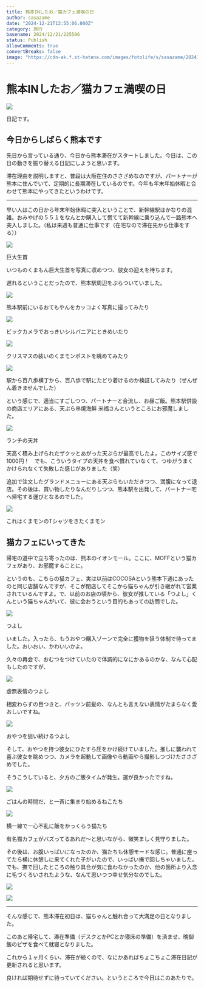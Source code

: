 ```yaml
---
title: 熊本INしたお／猫カフェ満喫の日
author: sasazame
date: "2024-12-21T13:55:06.000Z"
category: 旅行
basename: 2024/12/21/225506
status: Publish
allowComments: true
convertBreaks: false
image: "https://cdn-ak.f.st-hatena.com/images/fotolife/s/sasazame/20241221/20241221221501.png"
---
```

# 熊本INしたお／猫カフェ満喫の日

![](https://cdn-ak.f.st-hatena.com/images/fotolife/s/sasazame/20241221/20241221221501.png)

日記です。

<!-- Extended Body -->

## 今日からしばらく熊本です

先日から言っている通り、今日から熊本滞在がスタートしました。今日は、この日の動きを振り替える日記にしようと思います。

滞在理由を説明しますと、普段は大阪在住のささざめなのですが、パートナーが熊本に住んでいて、定期的に長期滞在しているのです。今年も年末年始休暇と合わせて熊本にやってきたというわけです。

* * *

早い人はこの日から年末年始休暇に突入ということで、新幹線駅はかなりの混雑。おみやげの５５１をなんとか購入して慌てて新幹線に乗り込んで一路熊本へ突入しました。（私は来週も普通に仕事です（在宅なので滞在先から仕事をする））

![](https://cdn-ak.f.st-hatena.com/images/fotolife/s/sasazame/20241221/20241221222229.png)

巨大生首

いつものくまもん巨大生首を写真に収めつつ、彼女の迎えを待ちます。

遅れるということだったので、熊本駅周辺をぶらついていました。

![](https://cdn-ak.f.st-hatena.com/images/fotolife/s/sasazame/20241221/20241221222937.png)

熊本駅前にいるおてもやんをカッコよく写真に撮ってみたり

![](https://cdn-ak.f.st-hatena.com/images/fotolife/s/sasazame/20241221/20241221223014.png)

ビックカメラでおっきいシルバニアにときめいたり

![](https://cdn-ak.f.st-hatena.com/images/fotolife/s/sasazame/20241221/20241221223045.png)

クリスマスの装いのくまモンポストを眺めてみたり

![](https://cdn-ak.f.st-hatena.com/images/fotolife/s/sasazame/20241221/20241221223141.png)

駅から百八歩横丁から、百八歩で駅にたどり着けるのか検証してみたり（ぜんぜん着きませんでした）

という感じで、適当にすごしつつ、パートナーと合流し、お昼ご飯。熊本駅併設の商店エリアにある、天ぷら串焼海鮮 米福さんというところにお邪魔しました。

![](https://cdn-ak.f.st-hatena.com/images/fotolife/s/sasazame/20241221/20241221223351.png)

ランチの天丼

天高く積み上げられたザクッとあがった天ぷらが最高でしたよ。このサイズ感で1000円！　でも、こういうタイプの天丼を食べ慣れていなくて、つゆがうまくかけられなくて失敗した感じがありました（笑）

追加で注文したグランドメニューにある天ぷらもいただきつつ、満腹になって退店。その後は、買い物したりなんだりしつつ、熊本駅を出発して、パートナー宅へ帰宅する運びとなるのでした。

![](https://cdn-ak.f.st-hatena.com/images/fotolife/s/sasazame/20241221/20241221223737.png)

これはくまモンのTシャツをきたくまモン

## 猫カフェにいってきた

帰宅の道中で立ち寄ったのは、熊本のイオンモール。ここに、MOFFという猫カフェがあり、お邪魔することに。

というのも、こちらの猫カフェ、実は以前はCOCOSAという熊本下通にあったのと同じ店舗なんですが、そこが閉店してそこから猫ちゃんが引き継がれて営業されているんですよ。で、以前のお店の頃から、彼女が推している「つよし」くんという猫ちゃんがいて、彼に会おうという目的もあっての訪問でした。

![](https://cdn-ak.f.st-hatena.com/images/fotolife/s/sasazame/20241221/20241221224046.png)

つよし

いました。入ったら、もうおやつ購入ゾーンで完全に獲物を狙う体制で待ってました。おいおい、かわいいかよ。

久々の再会で、おむつをつけていたので体調的になにかあるのかな、なんて心配もしたのですが、

![](https://cdn-ak.f.st-hatena.com/images/fotolife/s/sasazame/20241221/20241221224214.png)

虚無表情のつよし

相変わらずの目つきと、パッツン前髪の、なんとも言えない表情がたまらなく愛おしいですね。

![](https://cdn-ak.f.st-hatena.com/images/fotolife/s/sasazame/20241221/20241221224340.png)

おやつを狙い続けるつよし

そして、おやつを持つ彼女にひたすら圧をかけ続けていました。推しに襲われて喜ぶ彼女を眺めつつ、カメラを起動して画像やら動画やら撮影しつづけたささざめでした。

そうこうしていると、夕方のご飯タイムが発生。運が良かったですね。

![](https://cdn-ak.f.st-hatena.com/images/fotolife/s/sasazame/20241221/20241221224549.png)

ごはんの時間だ、と一斉に集まり始めるねこたち

![](https://cdn-ak.f.st-hatena.com/images/fotolife/s/sasazame/20241221/20241221224632.png)

横一線で一心不乱に飯をかっくらう猫たち

有名猫カフェがバズってるあれだ～と思いながら、微笑ましく見守りました。

その後は、お腹いっぱいになったのか、猫たちも休憩モードな感じ。普通に座ってたら横に休憩しに来てくれた子がいたので、いっぱい撫で回しちゃいました。でも、撫で回したところの触り具合が気に食わなかったのか、他の箇所より入念に毛づくろいされたような、なんて思いつつ幸せ気分なのでした。

![](https://cdn-ak.f.st-hatena.com/images/fotolife/s/sasazame/20241221/20241221224936.png)

![](https://cdn-ak.f.st-hatena.com/images/fotolife/s/sasazame/20241221/20241221225211.png)

* * *

そんな感じで、熊本滞在初日は、猫ちゃんと触れ合って大満足の日となりました。

このあと帰宅して、滞在準備（デスクとかPCとか寝床の準備）を済ませ、晩御飯のピザを食べて就寝となりました。

これから１ヶ月くらい、滞在が続くので、なにかあればちょこちょこ滞在日記が更新されると思います。

良ければ期待せずに待っていてください。というところで今日はこのあたりで。